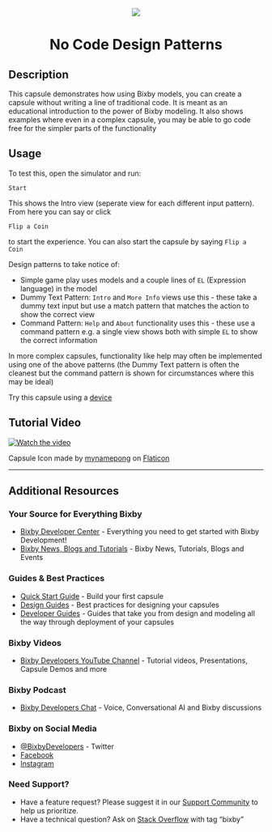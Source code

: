 <p align="Center">
  <img src="https://bixbydevelopers.com/dev/docs-assets/resources/dev-guide/bixby_logo_github-11221940070278028369.png">
  <br/>
  <h1 align="Center">No Code Design Patterns</h1>
</p>

## Description

This capsule demonstrates how using Bixby models, you can create a capsule without writing a line of traditional code. It is meant as an educational introduction to the power of Bixby modeling. It also shows examples where even in a complex capsule, you may be able to go code free for the simpler parts of the functionality

## Usage

To test this, open the simulator and run:

`Start`

This shows the Intro view (seperate view for each different input pattern). From here you can say or click

`Flip a Coin` 

to start the experience. You can also start the capsule by saying `Flip a Coin`

Design patterns to take notice of:
* Simple game play uses models and a couple lines of `EL` (Expression language) in the model
* Dummy Text Pattern: `Intro` and `More Info` views use this - these take a dummy text input but use a match pattern that matches the action to show the correct view
* Command Pattern: `Help` and `About` functionality uses this - these use a command pattern e.g. a single view shows both with simple `EL` to show the correct information

In more complex capsules, functionality like help may often be implemented using one of the above patterns (the Dummy Text pattern is often the cleanest but the command pattern is shown for circumstances where this may be ideal)

Try this capsule using a [device](https://bixbydevelopers.com/dev/docs/dev-guide/developers/testing.on-device)

## Tutorial Video
[![Watch the video](http://i3.ytimg.com/vi/t7PU8jmk6Bk/hqdefault.jpg)](https://youtu.be/t7PU8jmk6Bk)

Capsule Icon made by [mynamepong](https://www.flaticon.com/authors/mynamepong) on [Flaticon](https://www.flaticon.com/)

---

## Additional Resources

### Your Source for Everything Bixby
* [Bixby Developer Center](http://bixbydevelopers.com) - Everything you need to get started with Bixby Development!
* [Bixby News, Blogs and Tutorials](https://bixby.developer.samsung.com/) - Bixby News, Tutorials, Blogs and Events

### Guides & Best Practices
* [Quick Start Guide](https://bixbydevelopers.com/dev/docs/get-started/quick-start) - Build your first capsule
* [Design Guides](https://bixbydevelopers.com/dev/docs/dev-guide/design-guides) - Best practices for designing your capsules
* [Developer Guides](https://bixbydevelopers.com/dev/docs/dev-guide/developers) - Guides that take you from design and modeling all the way through deployment of your capsules

### Bixby Videos
* [Bixby Developers YouTube Channel](https://www.youtube.com/c/bixbydevelopers) - Tutorial videos, Presentations, Capsule Demos and more

### Bixby Podcast
* [Bixby Developers Chat](http://bixbydev.buzzsprout.com/) - Voice, Conversational AI and Bixby discussions 

### Bixby on Social Media
* [@BixbyDevelopers](https://twitter.com/bixbydevelopers) - Twitter
* [Facebook](https://facebook.com/BixbyDevelopers)
* [Instagram](https://www.instagram.com/bixbydevelopers/)

### Need Support?
* Have a feature request? Please suggest it in our [Support Community](https://support.bixbydevelopers.com/hc/en-us/community/topics/360000183273-Feature-Requests) to help us prioritize.
* Have a technical question? Ask on [Stack Overflow](https://stackoverflow.com/questions/tagged/bixby) with tag “bixby”
